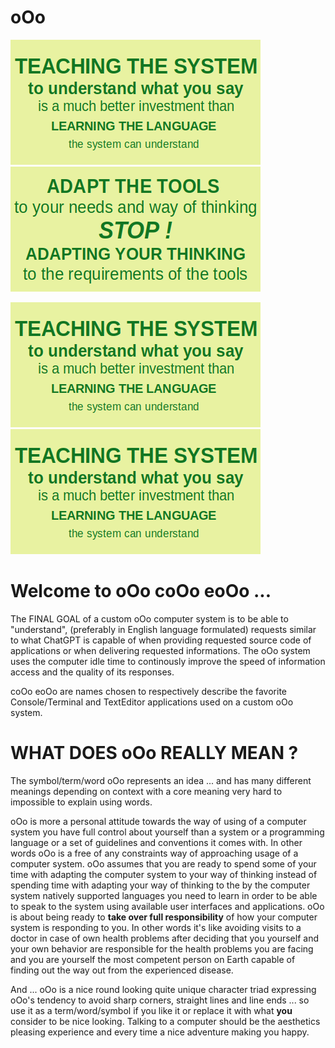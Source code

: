 # oOo 
![oOo Guidelines 01 png](o0o_about_guidelines.o0o_001.png "There is only NOW, so start teaching it NOW ...") 
![oOo Guidelines 03 png](o0o_about_guidelines.o0o_003.png "There is only NOW, so start adapting them NOW ...") 

![oOo Guidelines gif](o0o_about_guidelines.o0o.gif "May the power of  oOo  be with you!") 
![oOo Guidelines gif](o0o_about_guidelines.o0o.gif "Be well and have a best day ever!") 

#	Welcome to		oOo	coOo	eoOo	...

The FINAL GOAL of a custom  oOo  computer system is to be able to "understand", (preferably in English language formulated) requests similar to what ChatGPT is capable of when providing requested source code of applications or when delivering requested informations. The  oOo  system uses the computer idle time to continously improve the speed of information access and the quality of its responses. 

coOo	eoOo	are names chosen to respectively describe the favorite  Console/Terminal and TextEditor applications used on a custom  oOo  system. 

# WHAT DOES  oOo  REALLY MEAN ?

The symbol/term/word  oOo  represents an idea ... and has many different meanings depending on context with a core meaning very hard to impossible to explain using words. 

oOo  is more a personal attitude towards the way of using of a computer system you have full control about yourself than a system or a programming language or a set of guidelines and conventions it comes with. In other words  oOo  is a free of any constraints way of approaching usage of a computer system.   oOo  assumes that you are ready to spend some of your time with adapting the computer system to your way of thinking instead of spending time with adapting your way of thinking to the by the computer system natively supported languages you need to learn in order to be able to speak to the system using available user interfaces and applications.  oOo is about being ready to **take over full responsibility** of how your computer system is responding to you. In other words it's like avoiding visits to a doctor in case of own health problems after deciding that you yourself and your own behavior are responsible for the health problems you are facing and you are yourself the most competent person on Earth capable of finding out the way out from the experienced disease. 

And ...  oOo  is a nice round looking quite unique character triad expressing oOo's tendency to avoid sharp corners, straight lines and line ends ... so use it as a term/word/symbol if you like it or replace it with what **you** consider to be nice looking. Talking to a computer should be the aesthetics pleasing experience and every time a nice adventure making you happy. 
